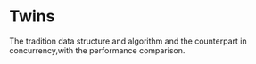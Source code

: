 # Twins
The tradition data structure and algorithm and the counterpart in concurrency,with the performance comparison.
